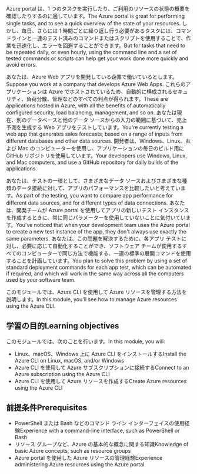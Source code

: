 <span data-ttu-id="03d7d-101">Azure portal は、1 つのタスクを実行したり、ご利用のリソースの状態の概要を確認したりするのに適しています。</span><span class="sxs-lookup"><span data-stu-id="03d7d-101">The Azure portal is great for performing single tasks, and to see a quick overview of the state of your resources.</span></span> <span data-ttu-id="03d7d-102">しかし、毎日、さらには 1 時間ごとに繰り返し行う必要があるタスクには、コマンドラインと一連のテスト済みのコマンドまたはスクリプトを使用することで、作業を迅速化し、エラーを回避することができます。</span><span class="sxs-lookup"><span data-stu-id="03d7d-102">But for tasks that need to be repeated daily, or even hourly, using the command line and a set of tested commands or scripts can help get your work done more quickly and avoid errors.</span></span>

<span data-ttu-id="03d7d-103">あなたは、Azure Web アプリを開発している企業で働いているとします。</span><span class="sxs-lookup"><span data-stu-id="03d7d-103">Suppose you work at a company that develops Azure Web Apps.</span></span> <span data-ttu-id="03d7d-104">これらのアプリケーションは Azure でホストされているため、自動的に構成されるセキュリティ、負荷分散、管理などのすべての利点が得られます。</span><span class="sxs-lookup"><span data-stu-id="03d7d-104">These are applications hosted in Azure, with all the benefits of automatically configured security, load balancing, management, and so on.</span></span> <span data-ttu-id="03d7d-105">あなたは現在、別のデータベースと他のデータ ソースからの入力の範囲に基づいて、売上予測を生成する Web アプリをテストしています。</span><span class="sxs-lookup"><span data-stu-id="03d7d-105">You're currently testing a web app that generates sales forecasts, based on a range of inputs from different databases and other data sources.</span></span> <span data-ttu-id="03d7d-106">開発者は、Windows、Linux、および Mac のコンピューターを使用し、アプリケーションの毎日のビルド用に GitHub リポジトリを使用しています。</span><span class="sxs-lookup"><span data-stu-id="03d7d-106">Your developers use Windows, Linux, and Mac computers, and use a GitHub repository for daily builds of the applications.</span></span>

<span data-ttu-id="03d7d-107">あなたは、テストの一環として、さまざまなデータ ソースおよびさまざまな種類のデータ接続に対して、アプリのパフォーマンスを比較したいと考えています。</span><span class="sxs-lookup"><span data-stu-id="03d7d-107">As part of the testing, you want to compare app performance for different data sources, and for different types of data connections.</span></span> <span data-ttu-id="03d7d-108">あなたは、開発チームが Azure portal を使用してアプリの新しいテスト インスタンスを作成するときに、常に同じパラメーターを使用していないことに気付いています。</span><span class="sxs-lookup"><span data-stu-id="03d7d-108">You've noticed that when your development team uses the Azure portal to create a new test instance of the app, they don't always use exactly the same parameters.</span></span> <span data-ttu-id="03d7d-109">あなたは、この問題を解決するために、各アプリ テストに対し、必要に応じて自動化することができ、ソフトウェア チームが使用するすべてのコンピューターで同じ方法で機能する、一連の標準の展開コマンドを使用することを計画しています。</span><span class="sxs-lookup"><span data-stu-id="03d7d-109">You plan to solve this problem by using a set of standard deployment commands for each app test, which can be automated if required, and which will work in the same way across all the computers used by your software team.</span></span>

<span data-ttu-id="03d7d-110">このモジュールでは、Azure CLI を使用して Azure リソースを管理する方法を説明します。</span><span class="sxs-lookup"><span data-stu-id="03d7d-110">In this module, you'll see how to manage Azure resources using the Azure CLI.</span></span>

## <a name="learning-objectives"></a><span data-ttu-id="03d7d-111">学習の目的</span><span class="sxs-lookup"><span data-stu-id="03d7d-111">Learning objectives</span></span>

<span data-ttu-id="03d7d-112">このモジュールでは、次のことを行います。</span><span class="sxs-lookup"><span data-stu-id="03d7d-112">In this module, you will:</span></span>

- <span data-ttu-id="03d7d-113">Linux、macOS、Windows 上に Azure CLI をインストールする</span><span class="sxs-lookup"><span data-stu-id="03d7d-113">Install the Azure CLI on Linux, macOS, and/or Windows</span></span>
- <span data-ttu-id="03d7d-114">Azure CLI を使用して Azure サブスクリプションに接続する</span><span class="sxs-lookup"><span data-stu-id="03d7d-114">Connect to an Azure subscription using the Azure CLI</span></span>
- <span data-ttu-id="03d7d-115">Azure CLI を使用して Azure リソースを作成する</span><span class="sxs-lookup"><span data-stu-id="03d7d-115">Create Azure resources using the Azure CLI</span></span>

## <a name="prerequisites"></a><span data-ttu-id="03d7d-116">前提条件</span><span class="sxs-lookup"><span data-stu-id="03d7d-116">Prerequisites</span></span>

- <span data-ttu-id="03d7d-117">PowerShell または Bash などのコマンド ライン インターフェイスの使用経験</span><span class="sxs-lookup"><span data-stu-id="03d7d-117">Experience with a command-line interface, such as PowerShell or Bash</span></span>
- <span data-ttu-id="03d7d-118">リソース グループなど、Azure の基本的な概念に関する知識</span><span class="sxs-lookup"><span data-stu-id="03d7d-118">Knowledge of basic Azure concepts, such as resource groups</span></span>
- <span data-ttu-id="03d7d-119">Azure portal を使用した Azure リソースの管理経験</span><span class="sxs-lookup"><span data-stu-id="03d7d-119">Experience administering Azure resources using the Azure portal</span></span>